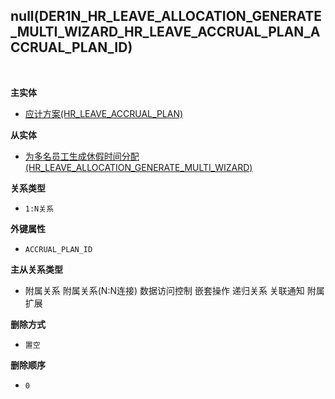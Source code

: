 ## null(DER1N_HR_LEAVE_ALLOCATION_GENERATE_MULTI_WIZARD_HR_LEAVE_ACCRUAL_PLAN_ACCRUAL_PLAN_ID) <!-- {docsify-ignore-all} -->



<br>
<p class="panel-title"><b>主实体</b></p>

* [应计方案(HR_LEAVE_ACCRUAL_PLAN)](module/hr/hr_leave_accrual_plan)

<p class="panel-title"><b>从实体</b></p>

* [为多名员工生成休假时间分配(HR_LEAVE_ALLOCATION_GENERATE_MULTI_WIZARD)](module/hr/hr_leave_allocation_generate_multi_wizard)

<p class="panel-title"><b>关系类型</b></p>

* `1:N关系`

<p class="panel-title"><b>外键属性</b></p>

* `ACCRUAL_PLAN_ID`

<p class="panel-title"><b>主从关系类型</b></p>

* <i class="fa fa-square"/></i> 附属关系 <i class="fa fa-square"/></i> 附属关系(N:N连接) <i class="fa fa-square"/></i> 数据访问控制 <i class="fa fa-square"/></i> 嵌套操作 <i class="fa fa-square"/></i> 递归关系 <i class="fa fa-square"/></i> 关联通知 <i class="fa fa-square"/></i> 附属扩展

<p class="panel-title"><b>删除方式</b></p>

* `置空`

<p class="panel-title"><b>删除顺序</b></p>

* `0`

